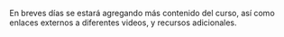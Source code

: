 En breves días se estará agregando más contenido del curso, así como enlaces externos a diferentes videos, y recursos adicionales.
